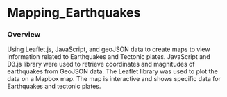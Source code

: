 # Mapping_Earthquakes

### Overview

Using Leaflet.js, JavaScript, and geoJSON data to create maps to view information related to Earthquakes and Tectonic plates. JavaScript and D3.js library were used to retrieve coordinates and magnitudes of earthquakes from GeoJSON data. The Leaflet library was used to plot the data on a Mapbox map. The map is interactive and shows specific data for Earthquakes and tectonic plates. 
